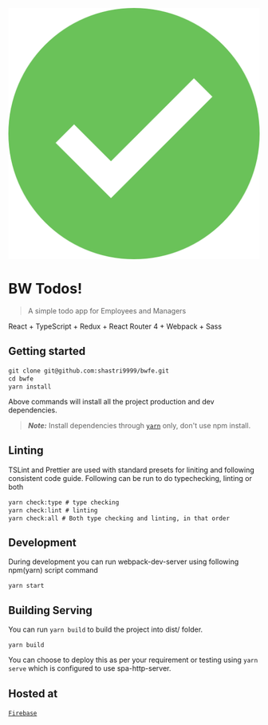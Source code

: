 ![Logo of the project](./src/images/logo.png)

# BW Todos!

> A simple todo app for Employees and Managers

React + TypeScript + Redux + React Router 4 + Webpack + Sass

## Getting started

```shell
git clone git@github.com:shastri9999/bwfe.git
cd bwfe
yarn install
```

Above commands will install all the project production and dev dependencies.

> **_Note:_** Install dependencies through [`yarn`](https://yarnpkg.com/en/) only, don't use npm install.

## Linting

TSLint and Prettier are used with standard presets for liniting and following consistent code guide. Following can be run to do typechecking, linting or both

```shell
yarn check:type # type checking
yarn check:lint # linting
yarn check:all # Both type checking and linting, in that order
```

## Development

During development you can run webpack-dev-server using following npm(yarn) script command

```shell
yarn start
```

## Building Serving

You can run `yarn build` to build the project into dist/ folder.

```shell
yarn build
```

You can choose to deploy this as per your requirement or testing using `yarn serve` which is configured to use spa-http-server.

## Hosted at

[`Firebase`](https://bwfe-81b2c.firebaseapp.com)
